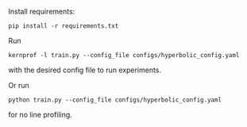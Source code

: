 Install requirements:
```
pip install -r requirements.txt
```

Run
```
kernprof -l train.py --config_file configs/hyperbolic_config.yaml
```
with the desired config file to run experiments.

Or run
```
python train.py --config_file configs/hyperbolic_config.yaml
```
for no line profiling.